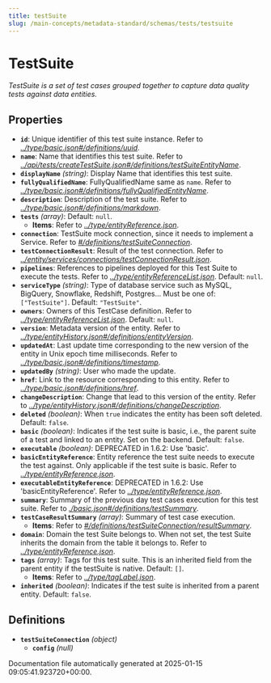 ```yaml
---
title: testSuite
slug: /main-concepts/metadata-standard/schemas/tests/testsuite
---
```


# TestSuite

*TestSuite is a set of test cases grouped together to capture data quality tests against data entities.*

## Properties

- **`id`**: Unique identifier of this test suite instance. Refer to *[../type/basic.json#/definitions/uuid](#/type/basic.json#/definitions/uuid)*.
- **`name`**: Name that identifies this test suite. Refer to *[../api/tests/createTestSuite.json#/definitions/testSuiteEntityName](#/api/tests/createTestSuite.json#/definitions/testSuiteEntityName)*.
- **`displayName`** *(string)*: Display Name that identifies this test suite.
- **`fullyQualifiedName`**: FullyQualifiedName same as `name`. Refer to *[../type/basic.json#/definitions/fullyQualifiedEntityName](#/type/basic.json#/definitions/fullyQualifiedEntityName)*.
- **`description`**: Description of the test suite. Refer to *[../type/basic.json#/definitions/markdown](#/type/basic.json#/definitions/markdown)*.
- **`tests`** *(array)*: Default: `null`.
  - **Items**: Refer to *[../type/entityReference.json](#/type/entityReference.json)*.
- **`connection`**: TestSuite mock connection, since it needs to implement a Service. Refer to *[#/definitions/testSuiteConnection](#definitions/testSuiteConnection)*.
- **`testConnectionResult`**: Result of the test connection. Refer to *[../entity/services/connections/testConnectionResult.json](#/entity/services/connections/testConnectionResult.json)*.
- **`pipelines`**: References to pipelines deployed for this Test Suite to execute the tests. Refer to *[../type/entityReferenceList.json](#/type/entityReferenceList.json)*. Default: `null`.
- **`serviceType`** *(string)*: Type of database service such as MySQL, BigQuery, Snowflake, Redshift, Postgres... Must be one of: `["TestSuite"]`. Default: `"TestSuite"`.
- **`owners`**: Owners of this TestCase definition. Refer to *[../type/entityReferenceList.json](#/type/entityReferenceList.json)*. Default: `null`.
- **`version`**: Metadata version of the entity. Refer to *[../type/entityHistory.json#/definitions/entityVersion](#/type/entityHistory.json#/definitions/entityVersion)*.
- **`updatedAt`**: Last update time corresponding to the new version of the entity in Unix epoch time milliseconds. Refer to *[../type/basic.json#/definitions/timestamp](#/type/basic.json#/definitions/timestamp)*.
- **`updatedBy`** *(string)*: User who made the update.
- **`href`**: Link to the resource corresponding to this entity. Refer to *[../type/basic.json#/definitions/href](#/type/basic.json#/definitions/href)*.
- **`changeDescription`**: Change that lead to this version of the entity. Refer to *[../type/entityHistory.json#/definitions/changeDescription](#/type/entityHistory.json#/definitions/changeDescription)*.
- **`deleted`** *(boolean)*: When `true` indicates the entity has been soft deleted. Default: `false`.
- **`basic`** *(boolean)*: Indicates if the test suite is basic, i.e., the parent suite of a test and linked to an entity. Set on the backend. Default: `false`.
- **`executable`** *(boolean)*: DEPRECATED in 1.6.2: Use 'basic'.
- **`basicEntityReference`**: Entity reference the test suite needs to execute the test against. Only applicable if the test suite is basic. Refer to *[../type/entityReference.json](#/type/entityReference.json)*.
- **`executableEntityReference`**: DEPRECATED in 1.6.2: Use 'basicEntityReference'. Refer to *[../type/entityReference.json](#/type/entityReference.json)*.
- **`summary`**: Summary of the previous day test cases execution for this test suite. Refer to *[./basic.json#/definitions/testSummary](#basic.json#/definitions/testSummary)*.
- **`testCaseResultSummary`** *(array)*: Summary of test case execution.
  - **Items**: Refer to *[#/definitions/testSuiteConnection/resultSummary](#definitions/testSuiteConnection/resultSummary)*.
- **`domain`**: Domain the test Suite belongs to. When not set, the test Suite inherits the domain from the table it belongs to. Refer to *[../type/entityReference.json](#/type/entityReference.json)*.
- **`tags`** *(array)*: Tags for this test suite. This is an inherited field from the parent entity if the testSuite is native. Default: `[]`.
  - **Items**: Refer to *[../type/tagLabel.json](#/type/tagLabel.json)*.
- **`inherited`** *(boolean)*: Indicates if the test suite is inherited from a parent entity. Default: `false`.
## Definitions

- **`testSuiteConnection`** *(object)*
  - **`config`** *(null)*


Documentation file automatically generated at 2025-01-15 09:05:41.923720+00:00.
